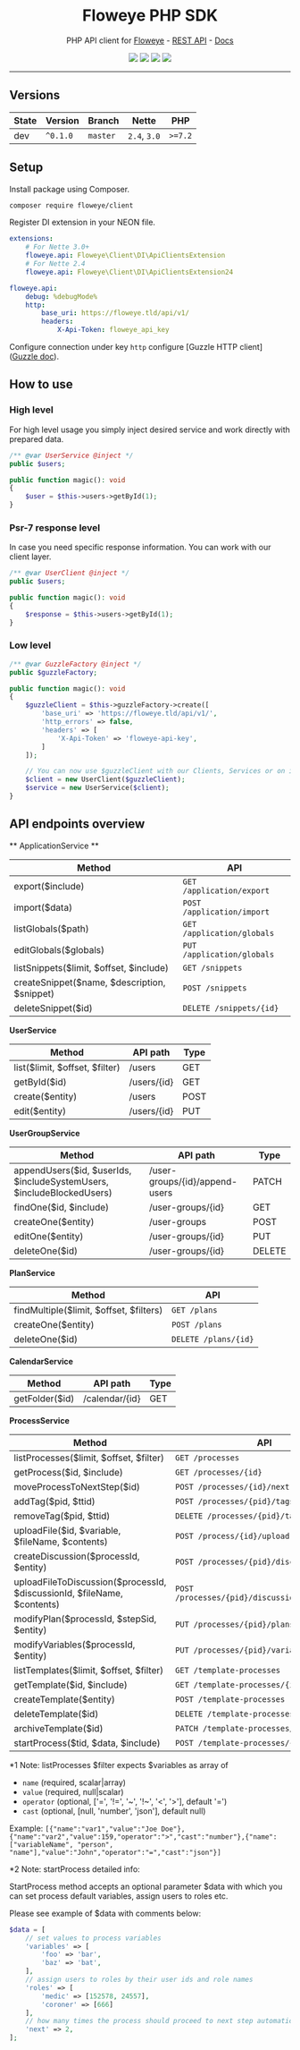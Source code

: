 <h1 align="center">Floweye PHP SDK</h1>

<p align="center">PHP API client for <a href="https://floweye.app">Floweye</a> - <a href="https://api.floweye.app">REST API</a> - <a href="https://docs.floweye.app">Docs</a></p>

<p align=center>
  <a href="https://github.com/flowsource/floweye-client/actions"><img src="https://badgen.net/github/status/flowsource/floweye-client/"></a>
  <a href="https://coveralls.io/r/flowsource/floweye-client"><img src="https://badgen.net/coveralls/c/github/flowsource/floweye-client/"></a>
  <a href="https://packagist.org/packages/floweye/client"><img src="https://badgen.net/packagist/dm/floweye/client"></a>
  <a href="https://packagist.org/packages/floweye/client"><img src="https://badgen.net/packagist/v/floweye/client"></a>
<p>

-----

## Versions

| State  | Version      | Branch   | Nette        | PHP     |
|--------|--------------|----------|--------------|---------|
| dev    | `^0.1.0`     | `master` | `2.4`, `3.0` | `>=7.2` |

## Setup

Install package using Composer.

```bash
composer require floweye/client
```

Register DI extension in your NEON file.

```yaml
extensions:
    # For Nette 3.0+
    floweye.api: Floweye\Client\DI\ApiClientsExtension
    # For Nette 2.4
    floweye.api: Floweye\Client\DI\ApiClientsExtension24

floweye.api:
    debug: %debugMode%
    http:
        base_uri: https://floweye.tld/api/v1/
        headers:
            X-Api-Token: floweye_api_key
```

Configure connection under key `http` configure [Guzzle HTTP client]([Guzzle doc](https://guzzle.readthedocs.io/en/latest/quickstart.html)).

## How to use

### High level

For high level usage you simply inject desired service and work directly with prepared data.

```php
/** @var UserService @inject */
public $users;

public function magic(): void
{
    $user = $this->users->getById(1);
}
```

### Psr-7 response level

In case you need specific response information. You can work with our client layer.

```php
/** @var UserClient @inject */
public $users;

public function magic(): void
{
    $response = $this->users->getById(1);
}
```

### Low level

```php
/** @var GuzzleFactory @inject */
public $guzzleFactory;

public function magic(): void
{
    $guzzleClient = $this->guzzleFactory->create([
        'base_uri' => 'https://floweye.tld/api/v1/',
        'http_errors' => false,
        'headers' => [
            'X-Api-Token' => 'floweye-api-key',
        ]
    ]);

    // You can now use $guzzleClient with our Clients, Services or on its own
    $client = new UserClient($guzzleClient);
    $service = new UserService($client);
}
```

## API endpoints overview

** ApplicationService **

| Method                                       | API                             |
| -------------------------------------------- | ------------------------------- |
| export($include)                             | `GET /application/export`       |
| import($data)                                | `POST /application/import`      |
| listGlobals($path)                           | `GET /application/globals`      |
| editGlobals($globals)                        | `PUT /application/globals`      |
| listSnippets($limit, $offset, $include)      | `GET /snippets`                 |
| createSnippet($name, $description, $snippet) | `POST /snippets`                |
| deleteSnippet($id)                           | `DELETE /snippets/{id}`         |

**UserService**

| Method                         | API path                    | Type   |
| ------------------------------ | --------------------------- | ------ |
| list($limit, $offset, $filter) | /users                      | GET    |
| getById($id)                   | /users/{id}                 | GET    |
| create($entity)                | /users                      | POST   |
| edit($entity)                  | /users/{id}                 | PUT    |

**UserGroupService**

| Method                                                                | API path                       | Type   |
| --------------------------------------------------------------------- | ------------------------------ | ------ |
| appendUsers($id, $userIds, $includeSystemUsers, $includeBlockedUsers) | /user-groups/{id}/append-users | PATCH  |
| findOne($id, $include)                                                | /user-groups/{id}              | GET    |
| createOne($entity)                                                    | /user-groups                   | POST   |
| editOne($entity)                                                      | /user-groups/{id}              | PUT    |
| deleteOne($id)                                                        | /user-groups/{id}              | DELETE |

**PlanService**

| Method                                  | API                    |
| --------------------------------------- | ---------------------- |
| findMultiple($limit, $offset, $filters) | `GET /plans`           |
| createOne($entity)                      | `POST /plans`          |
| deleteOne($id)                          | `DELETE /plans/{id}`   |

**CalendarService**

| Method         | API path       | Type   |
| -------------- | -------------- | ------ |
| getFolder($id) | /calendar/{id} | GET    |

**ProcessService**

| Method                                                                   | API                                              |
| ------------------------------------------------------------------------ | ------------------------------------------------ |
| listProcesses($limit, $offset, $filter)                                  | `GET /processes`                                 |
| getProcess($id, $include)                                                | `GET /processes/{id}`                            |
| moveProcessToNextStep($id)                                               | `POST /processes/{id}/next`                      |
| addTag($pid, $ttid)                                                      | `POST /processes/{pid}/tags/{ttid}`              |
| removeTag($pid, $ttid)                                                   | `DELETE /processes/{pid}/tags/{ttid}`            |
| uploadFile($id, $variable, $fileName, $contents)                         | `POST /process/{id}/upload`                      |
| createDiscussion($processId, $entity)                                    | `POST /processes/{pid}/discussion`               |
| uploadFileToDiscussion($processId, $discussionId, $fileName, $contents)  | `POST /processes/{pid}/discussion/{id}/upload`   |
| modifyPlan($processId, $stepSid, $entity)                                | `PUT /processes/{pid}/plans/{sid}`               |
| modifyVariables($processId, $entity)                                     | `PUT /processes/{pid}/variables`                 |
| listTemplates($limit, $offset, $filter)                                  | `GET /template-processes`                        |
| getTemplate($id, $include)                                               | `GET /template-processes/{id}`                   |
| createTemplate($entity)                                                  | `POST /template-processes`                       |
| deleteTemplate($id)                                                      | `DELETE /template-processes/{id}`                |
| archiveTemplate($id)                                                     | `PATCH /template-processes/{id}/archive`         |
| startProcess($tid, $data, $include)                                      | `POST /template-processes/{id}/start`            |

*1 Note: listProcesses $filter expects $variables as array of

- `name` (required, scalar|array)
- `value` (required, null|scalar)
- `operator` (optional, ['=', '!=', '~', '!~', '<', '>'], default '=')
- `cast` (optional, [null, 'number', 'json'], default null)

Example: `[{"name":"var1","value":"Joe Doe"},{"name":"var2","value":159,"operator":">","cast":"number"},{"name":["variableName", "person", "name"],"value":"John","operator":"=","cast":"json"}]`

*2 Note: startProcess detailed info:

StartProcess method accepts an optional parameter $data with which you can set process default variables, assign users to roles etc.

Please see example of $data with comments below:

```php
$data = [
    // set values to process variables
    'variables' => [
        'foo' => 'bar',
        'baz' => 'bat',
    ],
    // assign users to roles by their user ids and role names
    'roles' => [
        'medic' => [152578, 24557],
        'coroner' => [666]
    ],
    // how many times the process should proceed to next step automatically
    'next' => 2,
];
```

